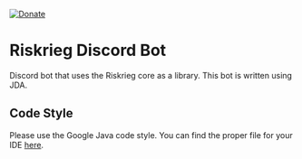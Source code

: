 [![Donate](https://img.shields.io/badge/donate-PayPal-blue.svg)](https://paypal.me/aaronjyoder)

# Riskrieg Discord Bot
Discord bot that uses the Riskrieg core as a library.  This bot is written using JDA.

## Code Style

Please use the Google Java code style. You can find the proper file for your IDE [here](https://github.com/google/styleguide).
